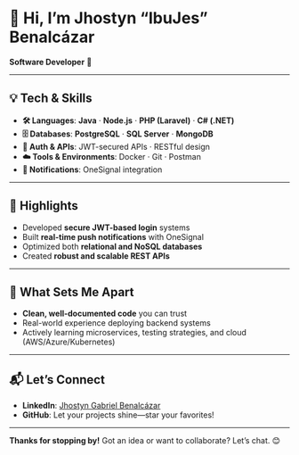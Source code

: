# 👋 Hi, I’m **Jhostyn “IbuJes” Benalcázar**

**Software Developer**  🚀

---

## 💡 Tech & Skills

- **🛠 Languages**: **Java** · **Node.js** · **PHP (Laravel)** · **C# (.NET)**
- **🗄 Databases**: **PostgreSQL** · **SQL Server** · **MongoDB**
- **🔐 Auth & APIs**: JWT-secured APIs · RESTful design
- **☁️ Tools & Environments**: Docker · Git · Postman
- **📲 Notifications**: OneSignal integration

---

## 🌟 Highlights

- Developed **secure JWT-based login** systems  
- Built **real-time push notifications** with OneSignal  
- Optimized both **relational and NoSQL databases**  
- Created **robust and scalable REST APIs**

---

## 🎯 What Sets Me Apart

- **Clean, well-documented code** you can trust  
- Real-world experience deploying backend systems  
- Actively learning microservices, testing strategies, and cloud (AWS/Azure/Kubernetes)

---

## 📬 Let’s Connect

- **LinkedIn**: [Jhostyn Gabriel Benalcázar](https://www.linkedin.com/in/jhostyn-gabriel-benalcazar-ibujes/) 
- **GitHub**: Let your projects shine—star your favorites!

---


**Thanks for stopping by!** Got an idea or want to collaborate? Let’s chat. 😊
